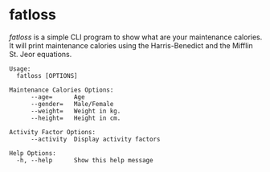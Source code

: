 # fatloss

*fatloss* is a simple CLI program to show what are your maintenance calories. It will print maintenance calories using the Harris-Benedict and the Mifflin St. Jeor equations.

```
Usage:
  fatloss [OPTIONS]

Maintenance Calories Options:
      --age=      Age
      --gender=   Male/Female
      --weight=   Weight in kg.
      --height=   Height in cm.

Activity Factor Options:
      --activity  Display activity factors

Help Options:
  -h, --help      Show this help message
```
